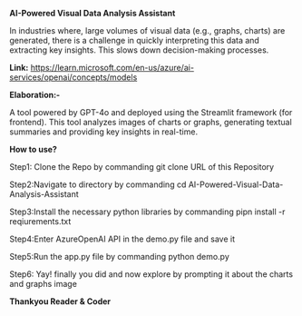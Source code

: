 **AI-Powered Visual Data Analysis Assistant**

In industries where, large volumes of visual data (e.g., graphs, charts) are generated, there is a challenge in quickly interpreting this data and extracting key insights. This slows down decision-making processes.

**Link:** https://learn.microsoft.com/en-us/azure/ai-services/openai/concepts/models

**Elaboration:-**

A tool powered by GPT-4o and deployed using the Streamlit framework (for frontend). This tool analyzes images of charts or graphs, generating textual summaries and providing key insights in real-time.

**How to use?**

Step1: Clone the Repo by commanding git clone URL of this Repository

Step2:Navigate to directory by commanding cd AI-Powered-Visual-Data-Analysis-Assistant

Step3:Install the necessary python libraries by commanding pipn install -r reqiurements.txt

Step4:Enter AzureOpenAI API in the demo.py file and save it

Step5:Run the app.py file by commanding python demo.py

Step6: Yay! finally you did and now explore by prompting it about the charts and graphs image 

**Thankyou Reader & Coder**
